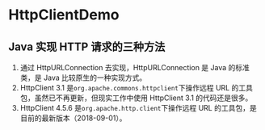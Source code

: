 # HttpClientDemo

## Java 实现 HTTP 请求的三种方法

1. 通过 HttpURLConnection 去实现，HttpURLConnection 是 Java 的标准类，是 Java 比较原生的一种实现方式。
2. HttpClient 3.1 是`org.apache.commons.httpclient`下操作远程 URL 的工具包，虽然已不再更新，但现实工作中使用 HttpClient 3.1 的代码还是很多。
3. HttpClient 4.5.6 是`org.apache.http.client`下操作远程 URL 的工具包，是目前的最新版本（2018-09-01）。
